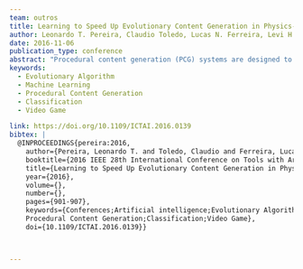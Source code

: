 ```yaml
---
team: outros
title: Learning to Speed Up Evolutionary Content Generation in Physics-Based Puzzle Games
author: Leonardo T. Pereira, Claudio Toledo, Lucas N. Ferreira, Levi H.S. Lelis
date: 2016-11-06
publication_type: conference
abstract: "Procedural content generation (PCG) systems are designed to automatically generate content for video games. PCG for physics-based puzzles requires one to simulate the game to ensure feasibility and stability of the objects composing the puzzle. The major drawback of this simulation-based approach is the overall running time of the PCG process, as the simulations can be computationally expensive. This paper introduces a method that uses machine learning to reduce the number of simulations performed by an evolutionary approach while generating levels of Angry Birds, a physics-based puzzle game. Our method uses classifiers to verify the stability and feasibility of the levels considered during search. The fitness function is computed only for levels that are classified as stable and feasible. An approximation of the fitness that does not require simulations is used for levels that are deemed as unstable or unfeasible by the classifiers. Our experiments show that naively approximating the fitness values can lead to poor solutions. We then introduce an approach in which the fitness values are approximated with the average fitness value of the levels' parents added to a penalty value. This approximation scheme allows the search procedure to find good-quality solutions much more quickly than a competing approach-we reduce from 43 to 25 minutes the running time required to generate one level of Angry Birds."
keywords:
  - Evolutionary Algorithm
  - Machine Learning
  - Procedural Content Generation
  - Classification
  - Video Game

link: https://doi.org/10.1109/ICTAI.2016.0139
bibtex: |
  @INPROCEEDINGS{pereira:2016,
    author={Pereira, Leonardo T. and Toledo, Claudio and Ferreira, Lucas N. and Lelis, Levi H.S.},
    booktitle={2016 IEEE 28th International Conference on Tools with Artificial Intelligence (ICTAI)}, 
    title={Learning to Speed Up Evolutionary Content Generation in Physics-Based Puzzle Games}, 
    year={2016},
    volume={},
    number={},
    pages={901-907},
    keywords={Conferences;Artificial intelligence;Evolutionary Algorithm;Machine Learning;
    Procedural Content Generation;Classification;Video Game},
    doi={10.1109/ICTAI.2016.0139}}



---
```

